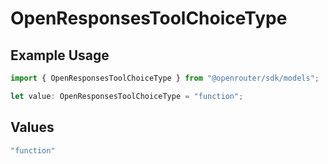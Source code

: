 # OpenResponsesToolChoiceType

## Example Usage

```typescript
import { OpenResponsesToolChoiceType } from "@openrouter/sdk/models";

let value: OpenResponsesToolChoiceType = "function";
```

## Values

```typescript
"function"
```